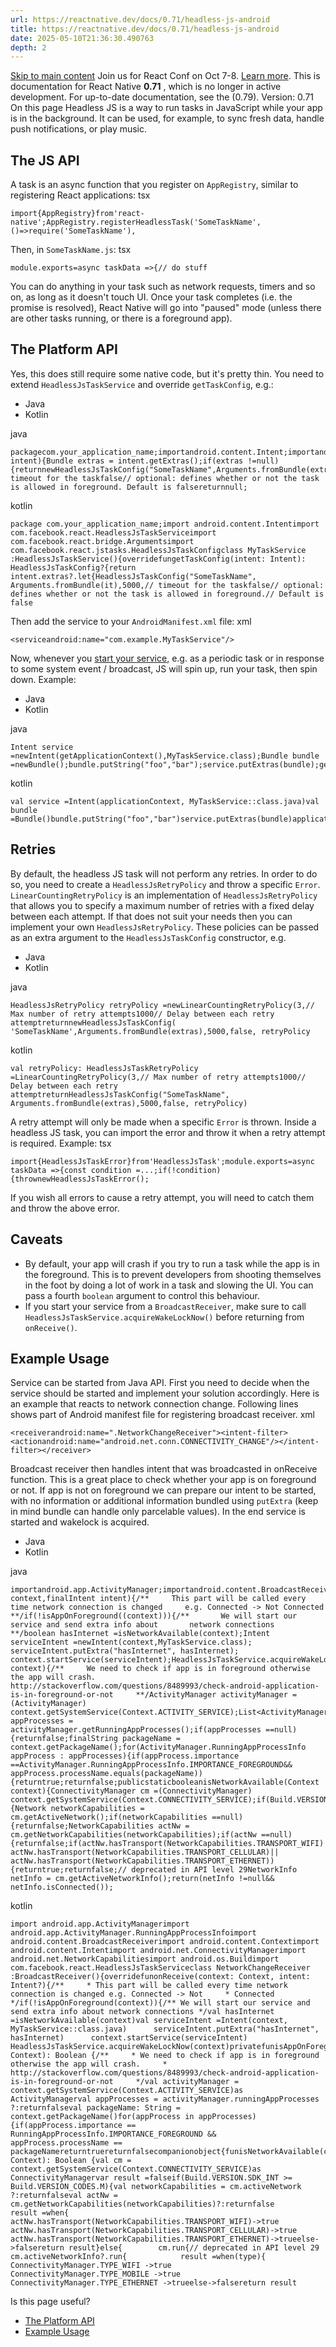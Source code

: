 ```yaml
---
url: https://reactnative.dev/docs/0.71/headless-js-android
title: https://reactnative.dev/docs/0.71/headless-js-android
date: 2025-05-10T21:36:30.490763
depth: 2
---
```


[Skip to main content](https://reactnative.dev/docs/0.71/headless-js-android#__docusaurus_skipToContent_fallback)
Join us for React Conf on Oct 7-8. [Learn more](https://conf.react.dev).
This is documentation for React Native **0.71** , which is no longer in active development.
For up-to-date documentation, see the (0.79).
Version: 0.71
On this page
Headless JS is a way to run tasks in JavaScript while your app is in the background. It can be used, for example, to sync fresh data, handle push notifications, or play music.
## The JS API[​](https://reactnative.dev/docs/0.71/headless-js-android#the-js-api "Direct link to The JS API")
A task is an async function that you register on `AppRegistry`, similar to registering React applications:
tsx
```
import{AppRegistry}from'react-native';AppRegistry.registerHeadlessTask('SomeTaskName',()=>require('SomeTaskName'),
```

Then, in `SomeTaskName.js`:
tsx
```
module.exports=async taskData =>{// do stuff
```

You can do anything in your task such as network requests, timers and so on, as long as it doesn't touch UI. Once your task completes (i.e. the promise is resolved), React Native will go into "paused" mode (unless there are other tasks running, or there is a foreground app).
## The Platform API[​](https://reactnative.dev/docs/0.71/headless-js-android#the-platform-api "Direct link to The Platform API")
Yes, this does still require some native code, but it's pretty thin. You need to extend `HeadlessJsTaskService` and override `getTaskConfig`, e.g.:
  * Java
  * Kotlin


java
```
packagecom.your_application_name;importandroid.content.Intent;importandroid.os.Bundle;importcom.facebook.react.HeadlessJsTaskService;importcom.facebook.react.bridge.Arguments;importcom.facebook.react.jstasks.HeadlessJsTaskConfig;importjavax.annotation.Nullable;publicclassMyTaskServiceextendsHeadlessJsTaskService{@Overrideprotected@NullableHeadlessJsTaskConfiggetTaskConfig(Intent intent){Bundle extras = intent.getExtras();if(extras !=null){returnnewHeadlessJsTaskConfig("SomeTaskName",Arguments.fromBundle(extras),5000,// timeout for the taskfalse// optional: defines whether or not the task is allowed in foreground. Default is falsereturnnull;
```

kotlin
```
package com.your_application_name;import android.content.Intentimport com.facebook.react.HeadlessJsTaskServiceimport com.facebook.react.bridge.Argumentsimport com.facebook.react.jstasks.HeadlessJsTaskConfigclass MyTaskService :HeadlessJsTaskService(){overridefungetTaskConfig(intent: Intent): HeadlessJsTaskConfig?{return intent.extras?.let{HeadlessJsTaskConfig("SomeTaskName",        Arguments.fromBundle(it),5000,// timeout for the taskfalse// optional: defines whether or not the task is allowed in foreground.// Default is false
```

Then add the service to your `AndroidManifest.xml` file:
xml
```
<serviceandroid:name="com.example.MyTaskService"/>
```

Now, whenever you [start your service](https://developer.android.com/reference/android/content/Context.html#startService\(android.content.Intent\)), e.g. as a periodic task or in response to some system event / broadcast, JS will spin up, run your task, then spin down.
Example:
  * Java
  * Kotlin


java
```
Intent service =newIntent(getApplicationContext(),MyTaskService.class);Bundle bundle =newBundle();bundle.putString("foo","bar");service.putExtras(bundle);getApplicationContext().startService(service);
```

kotlin
```
val service =Intent(applicationContext, MyTaskService::class.java)val bundle =Bundle()bundle.putString("foo","bar")service.putExtras(bundle)applicationContext.startService(service)
```

## Retries[​](https://reactnative.dev/docs/0.71/headless-js-android#retries "Direct link to Retries")
By default, the headless JS task will not perform any retries. In order to do so, you need to create a `HeadlessJsRetryPolicy` and throw a specific `Error`.
`LinearCountingRetryPolicy` is an implementation of `HeadlessJsRetryPolicy` that allows you to specify a maximum number of retries with a fixed delay between each attempt. If that does not suit your needs then you can implement your own `HeadlessJsRetryPolicy`. These policies can be passed as an extra argument to the `HeadlessJsTaskConfig` constructor, e.g.
  * Java
  * Kotlin


java
```
HeadlessJsRetryPolicy retryPolicy =newLinearCountingRetryPolicy(3,// Max number of retry attempts1000// Delay between each retry attemptreturnnewHeadlessJsTaskConfig( 'SomeTaskName',Arguments.fromBundle(extras),5000,false, retryPolicy
```

kotlin
```
val retryPolicy: HeadlessJsTaskRetryPolicy =LinearCountingRetryPolicy(3,// Max number of retry attempts1000// Delay between each retry attemptreturnHeadlessJsTaskConfig("SomeTaskName", Arguments.fromBundle(extras),5000,false, retryPolicy)
```

A retry attempt will only be made when a specific `Error` is thrown. Inside a headless JS task, you can import the error and throw it when a retry attempt is required.
Example:
tsx
```
import{HeadlessJsTaskError}from'HeadlessJsTask';module.exports=async taskData =>{const condition =...;if(!condition){thrownewHeadlessJsTaskError();
```

If you wish all errors to cause a retry attempt, you will need to catch them and throw the above error.
## Caveats[​](https://reactnative.dev/docs/0.71/headless-js-android#caveats "Direct link to Caveats")
  * By default, your app will crash if you try to run a task while the app is in the foreground. This is to prevent developers from shooting themselves in the foot by doing a lot of work in a task and slowing the UI. You can pass a fourth `boolean` argument to control this behaviour.
  * If you start your service from a `BroadcastReceiver`, make sure to call `HeadlessJsTaskService.acquireWakeLockNow()` before returning from `onReceive()`.


## Example Usage[​](https://reactnative.dev/docs/0.71/headless-js-android#example-usage "Direct link to Example Usage")
Service can be started from Java API. First you need to decide when the service should be started and implement your solution accordingly. Here is an example that reacts to network connection change.
Following lines shows part of Android manifest file for registering broadcast receiver.
xml
```
<receiverandroid:name=".NetworkChangeReceiver"><intent-filter><actionandroid:name="android.net.conn.CONNECTIVITY_CHANGE"/></intent-filter></receiver>
```

Broadcast receiver then handles intent that was broadcasted in onReceive function. This is a great place to check whether your app is on foreground or not. If app is not on foreground we can prepare our intent to be started, with no information or additional information bundled using `putExtra` (keep in mind bundle can handle only parcelable values). In the end service is started and wakelock is acquired.
  * Java
  * Kotlin


java
```
importandroid.app.ActivityManager;importandroid.content.BroadcastReceiver;importandroid.content.Context;importandroid.content.Intent;importandroid.net.ConnectivityManager;importandroid.net.Network;importandroid.net.NetworkCapabilities;importandroid.net.NetworkInfo;importandroid.os.Build;importcom.facebook.react.HeadlessJsTaskService;publicclassNetworkChangeReceiverextendsBroadcastReceiver{@OverridepublicvoidonReceive(finalContext context,finalIntent intent){/**     This part will be called every time network connection is changed     e.g. Connected -> Not Connected     **/if(!isAppOnForeground((context))){/**       We will start our service and send extra info about       network connections       **/boolean hasInternet =isNetworkAvailable(context);Intent serviceIntent =newIntent(context,MyTaskService.class);      serviceIntent.putExtra("hasInternet", hasInternet);      context.startService(serviceIntent);HeadlessJsTaskService.acquireWakeLockNow(context);privatebooleanisAppOnForeground(Context context){/**     We need to check if app is in foreground otherwise the app will crash.     http://stackoverflow.com/questions/8489993/check-android-application-is-in-foreground-or-not     **/ActivityManager activityManager =(ActivityManager) context.getSystemService(Context.ACTIVITY_SERVICE);List<ActivityManager.RunningAppProcessInfo> appProcesses =        activityManager.getRunningAppProcesses();if(appProcesses ==null){returnfalse;finalString packageName = context.getPackageName();for(ActivityManager.RunningAppProcessInfo appProcess : appProcesses){if(appProcess.importance ==ActivityManager.RunningAppProcessInfo.IMPORTANCE_FOREGROUND&&          appProcess.processName.equals(packageName)){returntrue;returnfalse;publicstaticbooleanisNetworkAvailable(Context context){ConnectivityManager cm =(ConnectivityManager)        context.getSystemService(Context.CONNECTIVITY_SERVICE);if(Build.VERSION.SDK_INT>=Build.VERSION_CODES.M){Network networkCapabilities = cm.getActiveNetwork();if(networkCapabilities ==null){returnfalse;NetworkCapabilities actNw = cm.getNetworkCapabilities(networkCapabilities);if(actNw ==null){returnfalse;if(actNw.hasTransport(NetworkCapabilities.TRANSPORT_WIFI)|| actNw.hasTransport(NetworkCapabilities.TRANSPORT_CELLULAR)|| actNw.hasTransport(NetworkCapabilities.TRANSPORT_ETHERNET)){returntrue;returnfalse;// deprecated in API level 29NetworkInfo netInfo = cm.getActiveNetworkInfo();return(netInfo !=null&& netInfo.isConnected());
```

kotlin
```
import android.app.ActivityManagerimport android.app.ActivityManager.RunningAppProcessInfoimport android.content.BroadcastReceiverimport android.content.Contextimport android.content.Intentimport android.net.ConnectivityManagerimport android.net.NetworkCapabilitiesimport android.os.Buildimport com.facebook.react.HeadlessJsTaskServiceclass NetworkChangeReceiver :BroadcastReceiver(){overridefunonReceive(context: Context, intent: Intent?){/**     * This part will be called every time network connection is changed e.g. Connected -> Not     * Connected     */if(!isAppOnForeground(context)){/** We will start our service and send extra info about network connections */val hasInternet =isNetworkAvailable(context)val serviceIntent =Intent(context, MyTaskService::class.java)      serviceIntent.putExtra("hasInternet", hasInternet)      context.startService(serviceIntent)      HeadlessJsTaskService.acquireWakeLockNow(context)privatefunisAppOnForeground(context: Context): Boolean {/**     * We need to check if app is in foreground otherwise the app will crash.     * http://stackoverflow.com/questions/8489993/check-android-application-is-in-foreground-or-not     */val activityManager = context.getSystemService(Context.ACTIVITY_SERVICE)as ActivityManagerval appProcesses = activityManager.runningAppProcesses ?:returnfalseval packageName: String = context.getPackageName()for(appProcess in appProcesses){if(appProcess.importance == RunningAppProcessInfo.IMPORTANCE_FOREGROUND &&          appProcess.processName == packageNamereturntruereturnfalsecompanionobject{funisNetworkAvailable(context: Context): Boolean {val cm = context.getSystemService(Context.CONNECTIVITY_SERVICE)as ConnectivityManagervar result =falseif(Build.VERSION.SDK_INT >= Build.VERSION_CODES.M){val networkCapabilities = cm.activeNetwork ?:returnfalseval actNw = cm.getNetworkCapabilities(networkCapabilities)?:returnfalse        result =when{            actNw.hasTransport(NetworkCapabilities.TRANSPORT_WIFI)->true            actNw.hasTransport(NetworkCapabilities.TRANSPORT_CELLULAR)->true            actNw.hasTransport(NetworkCapabilities.TRANSPORT_ETHERNET)->trueelse->falsereturn result}else{        cm.run{// deprecated in API level 29          cm.activeNetworkInfo?.run{            result =when(type){                ConnectivityManager.TYPE_WIFI ->true                ConnectivityManager.TYPE_MOBILE ->true                ConnectivityManager.TYPE_ETHERNET ->trueelse->falsereturn result
```

Is this page useful?
  * [The Platform API](https://reactnative.dev/docs/0.71/headless-js-android#the-platform-api)
  * [Example Usage](https://reactnative.dev/docs/0.71/headless-js-android#example-usage)



